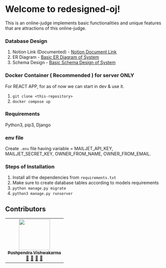 
# Welcome to redesigned-oj!
This is an online-judge implements basic functionalities and unique features that are attractions of this online-judge.



### Database Design
1. Notion Link (Documented) - [Notion Document Link](https://pushpendrahpx.notion.site/Database-Design-111f164218aa471d966970db30c99728)
2. ER Diagram - [Basic ER Diagram of System](https://erdplus.com/edit-diagram/5ab7538f-4725-40a7-9da4-a5cc876e1150)
3. Schema Design - [Basic Schema Design of System](https://drawsql.app/none-538/diagrams/online-judge)

### Docker Container ( Recommended ) for server ONLY
For REACT APP, for as of now we can start in dev & use it.
1. ``` git clone <this-repository> ```
2. ``` docker compose up ```

### Requirements
Python3, pip3, Django

### env file
Create ```.env``` file having variable = MAILJET_API_KEY, MAILJET_SECRET_KEY, OWNER_FROM_NAME, OWNER_FROM_EMAIL.

### Steps of Installation
1. Install all the dependencies from ```requirements.txt```
2. Make sure to create database tables according to models requirements
3. ``` python manage.py migrate ```
4. ``` python3 manage.py runserver ```


## Contributors
<table>
  <tr>
    <td align="center"><a href="https://github.com/pushpendrahpx"><img src="https://avatars.githubusercontent.com/u/48829314?v=4" width="100px;" alt=""/><br /><sub><b>Pushpendra Vishwakarma</b></sub></a><br /><a href="#question-pushpendrahpx" title="Answering Questions">💬</a> <a href="https://github.com/pushpendrahpx/all-contributors/commits?author=pushpendrahpx" title="Documentation">📖</a> <a href="https://github.com/pushpendrahpx/all-contributors/pulls?q=is%3Apr+reviewed-by%pushpendrahpx" title="Reviewed Pull Requests">👀</a> <a href="#talk-pushpendrahpx" title="Talks">📢</a></td>
    
  </tr>
 </table>



